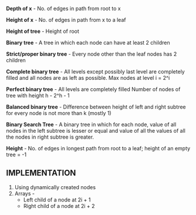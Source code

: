 **Depth of x** - No. of edges in path from root to x

**Height of x** - No. of edges in path from x to a leaf

**Height of tree** - Height of root

**Binary tree** - A tree in which each node can have at least 2 children

**Strict/proper binary tree** - Every node other than the leaf nodes has 2 children

**Complete binary tree** - All levels except possibly last level are completely filled and all nodes are as left as possible. Max nodes at level i = 2^i

**Perfect binary tree** - All levels are completely filled
Number of nodes of tree with height h - 2^h - 1

**Balanced binary tree** - Difference between height of left and right subtree for every node is not more than k (mostly 1)

**Binary Search Tree** - A binary tree in which for each node, value of all nodes in the left subtree is lesser or equal and value of all the values of all the nodes in right subtree is greater.

**Height** - No. of edges in longest path from root to a leaf; height of an empty tree = -1

## IMPLEMENTATION

1. Using dynamically created nodes
2. Arrays -
   - Left child of a node at 2i + 1
   - Right child of a node at 2i + 2
